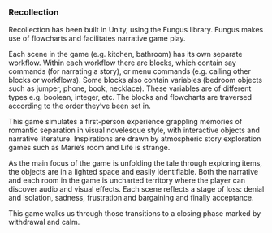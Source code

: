 ### Recollection

Recollection has been built in Unity, using the Fungus library. Fungus makes use of flowcharts and facilitates narrative game play. 

Each scene in the game (e.g. kitchen, bathroom) has its own separate workflow. Within each workflow there are blocks, which contain say commands (for narrating a story), or menu commands (e.g. calling other blocks or workflows). Some blocks also contain variables (bedroom objects such as jumper, phone, book, necklace). These variables are of different types e.g. boolean, integer, etc. The blocks and flowcharts are traversed according to the order they’ve been set in. 

This game simulates a first-person experience grappling memories of romantic separation in visual novelesque style, with interactive objects and narrative literature. Inspirations are drawn by atmospheric story exploration games such as Marie’s room and Life is strange.

As the main focus of the game is unfolding the tale through exploring items, the objects are in a lighted space and easily identifiable. Both the narrative and each room in the game is uncharted territory where the player can discover audio and visual effects. Each scene reflects a stage of loss: denial and isolation, sadness, frustration and bargaining and finally acceptance.

This game walks us through those transitions to a closing phase marked by withdrawal and calm.


